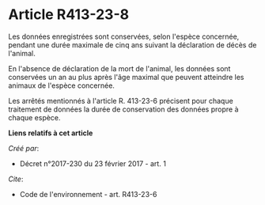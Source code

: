 # Article R413-23-8

Les données enregistrées sont conservées, selon l'espèce concernée, pendant une durée maximale de cinq ans suivant la
déclaration de décès de l'animal. 

En l'absence de déclaration de la mort de l'animal, les données sont conservées un an au plus après l'âge maximal que peuvent
atteindre les animaux de l'espèce concernée. 

Les arrêtés mentionnés à l'article R. 413-23-6 précisent pour chaque traitement de données la durée de conservation des
données propre à chaque espèce.

**Liens relatifs à cet article**

_Créé par_:

  - Décret n°2017-230 du 23 février 2017 - art. 1

_Cite_:

  - Code de l'environnement - art. R413-23-6
